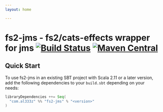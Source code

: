 ```yaml
---
layout: home

---
```


# fs2-jms - fs2/cats-effects wrapper for jms [![Build Status](https://travis-ci.com/al333z/fs2-jms.svg?branch=master)](https://travis-ci.com/al333z/fs2-jms) [![Maven Central](https://maven-badges.herokuapp.com/maven-central/com.al333z/fs2-jms_2.12/badge.svg)](https://maven-badges.herokuapp.com/maven-central/com.al333z/fs2-jms_2.12)

## Quick Start

To use fs2-jms in an existing SBT project with Scala 2.11 or a later version, add the following dependencies to your
`build.sbt` depending on your needs:

```scala
libraryDependencies ++= Seq(
  "com.al333z" %% "fs2-jms" % "<version>"
)
```